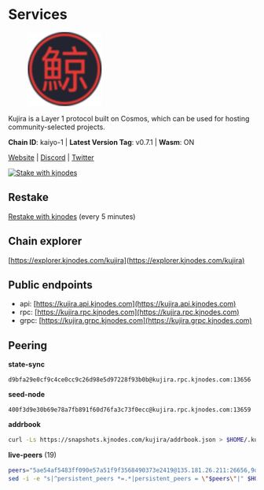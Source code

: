# Services

<figure><img src="https://raw.githubusercontent.com/kj89/cosmos-images/main/logos/kujira.png" width="150" alt=""><figcaption></figcaption></figure>

Kujira is a Layer 1 protocol built on Cosmos, which can be used for  hosting community-selected projects.

**Chain ID**: kaiyo-1 | **Latest Version Tag**: v0.7.1 | **Wasm**: ON

[Website](https://kujira.app) | [Discord](https://discord.gg/teamkujira) | [Twitter](https://twitter.com/TeamKujira)

[![Stake with kjnodes](https://i.ibb.co/cr44Q8j/button-stake-with-kjnodes.png)](https://restake.app/kujira/kujiravaloper1tnuqj73jfn3724lqz34c27tuv80nv336sadqym)

## Restake

[Restake with kjnodes](https://restake.app/kujira/kujiravaloper1tnuqj73jfn3724lqz34c27tuv80nv336sadqym) (every 5 minutes)
## Chain explorer
[https://explorer.kjnodes.com/kujira](https://explorer.kjnodes.com/kujira)

## Public endpoints

* api: [https://kujira.api.kjnodes.com](https://kujira.api.kjnodes.com)
* rpc: [https://kujira.rpc.kjnodes.com](https://kujira.rpc.kjnodes.com)
* grpc: [https://kujira.grpc.kjnodes.com](https://kujira.grpc.kjnodes.com)

## Peering

**state-sync**

```text
d9bfa29e0cf9c4ce0cc9c26d98e5d97228f93b0b@kujira.rpc.kjnodes.com:13656
```

**seed-node**

```text
400f3d9e30b69e78a7fb891f60d76fa3c73f0ecc@kujira.rpc.kjnodes.com:13659
```

**addrbook**
```bash
curl -Ls https://snapshots.kjnodes.com/kujira/addrbook.json > $HOME/.kujira/config/addrbook.json
```

**live-peers** (19)
```bash
peers="5ae54af5483ff090e57a51f9f3568490373e2419@135.181.26.211:26656,9dc8a19299064e8d5a414a1fc25dd0d12d9871c8@138.201.16.240:30095,eb9742d81b436b95e324816794229a9efdaf8ea8@142.132.155.170:26656,da2673cf09dc2c124947827f4cf5e7c17114d504@142.132.202.98:26656,f2fe529a8d41ce4beffccb2e00342e74df9ebeca@78.31.71.246:26656,c124ce0b508e8b9ed1c5b6957f362225659b5343@136.243.248.190:26656,e751b31b5444ed4a7489a456be805c736756eeb8@195.3.223.19:26656,b12591db8b67f7a78b2834b5c122299fdb6c8deb@65.108.201.154:2060,8df276d9873c0ab16a911c5f779caa6f121c845e@89.163.145.138:26656,d3427d444b6909529d73025fe32a73dfea7b90d1@148.251.85.115:26656,08d426315d8b1b8996f5dd969777c143d27a5f06@142.132.199.211:26655,fa57c7c253be46ad9f696ee2f2c1d72cbc6a1591@146.59.52.135:31095,89757803f40da51678451735445ad40d5b15e059@169.155.45.187:26656,2544287899424decd29c659445578a579a500ab2@85.10.200.231:31095,a7e7864f241db457f38d8e5b5b3c3de989dea2fe@66.94.126.62:26656,b8e8c1738a49cd6143cf83287a5087c2618ebca0@141.95.47.82:30256,b1f66cdee3f626faf187f91699d82bfb9e111e42@146.59.81.18:30256,d9bfa29e0cf9c4ce0cc9c26d98e5d97228f93b0b@65.109.88.38:13656,1a781f294b8c30ab0b4e54494359263e9b389ebb@141.94.219.133:11756"
sed -i -e "s|^persistent_peers *=.*|persistent_peers = \"$peers\"|" $HOME/.kujira/config/config.toml
```
